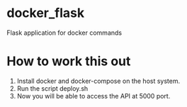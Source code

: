 # docker_flask
Flask application for docker commands

# How to work this out
1. Install docker and docker-compose on the host system.
2. Run the script deploy.sh
3. Now you will be able to access the API at 5000 port.

